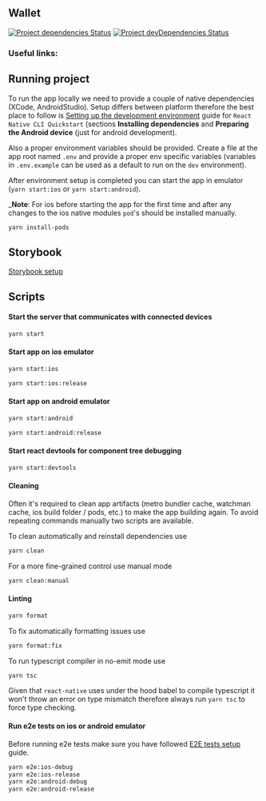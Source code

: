 ## Wallet

[![Project dependencies Status](https://david-dm.org/Neufund/platform-frontend/status.svg?path=packages/wallet)](https://david-dm.org/Neufund/platform-frontend?path=packages/wallet)
[![Project devDependencies Status](https://david-dm.org/Neufund/platform-frontend/dev-status.svg?path=packages/wallet)](https://david-dm.org/Neufund/platform-frontend?type=dev&path=packages/wallet)

### Useful links:

## Running project

To run the app locally we need to provide a couple of native dependencies (XCode, AndroidStudio).
Setup differs between platform therefore the best place to follow is
[Setting up the development environment](https://reactnative.dev/docs/environment-setup) guide for
`React Native CLI Quickstart` (sections **Installing dependencies** and **Preparing the Android
device** (just for android development).

Also a proper environment variables should be provided. Create a file at the app root named `.env`
and provide a proper env specific variables (variables in `.env.example` can be used as a default to
run on the `dev` environment).

After environment setup is completed you can start the app in emulator (`yarn start:ios` or
`yarn start:android`).

\_**Note**: For ios before starting the app for the first time and after any changes to the ios
native modules `pod`'s should be installed manually.

```bash
yarn install-pods
```

## Storybook

[Storybook setup](./storybook/README.md)

## Scripts

#### Start the server that communicates with connected devices

```bash
yarn start
```

#### Start app on **ios** emulator

```bash
yarn start:ios

yarn start:ios:release
```

#### Start app on **android** emulator

```bash
yarn start:android

yarn start:android:release

```

#### Start react devtools for component tree debugging

```bash
yarn start:devtools
```

#### Cleaning

Often it's required to clean app artifacts (metro bundler cache, watchman cache, ios build folder /
pods, etc.) to make the app building again. To avoid repeating commands manually two scripts are
available.

To clean automatically and reinstall dependencies use

```bash
yarn clean
```

For a more fine-grained control use manual mode

```bash
yarn clean:manual
```

#### Linting

```bash
yarn format
```

To fix automatically formatting issues use

```bash
yarn format:fix
```

To run typescript compiler in no-emit mode use

```bash
yarn tsc
```

Given that `react-native` uses under the hood babel to compile typescript it won't throw an error on
type mismatch therefore always run `yarn tsc` to force type checking.

#### Run e2e tests on ios or android emulator

Before running e2e tests make sure you have followed [E2E tests setup](./tests/e2e/README.md) guide.

```bash
yarn e2e:ios-debug
yarn e2e:ios-release
yarn e2e:android-debug
yarn e2e:android-release
```
